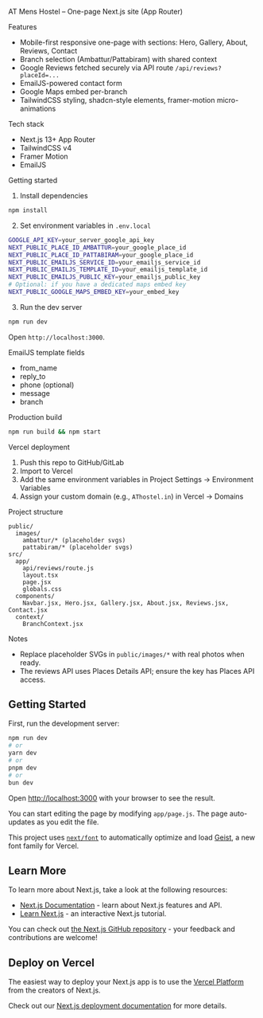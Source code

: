 AT Mens Hostel – One-page Next.js site (App Router)

Features
- Mobile-first responsive one-page with sections: Hero, Gallery, About, Reviews, Contact
- Branch selection (Ambattur/Pattabiram) with shared context
- Google Reviews fetched securely via API route `/api/reviews?placeId=...`
- EmailJS-powered contact form
- Google Maps embed per-branch
- TailwindCSS styling, shadcn-style elements, framer-motion micro-animations

Tech stack
- Next.js 13+ App Router
- TailwindCSS v4
- Framer Motion
- EmailJS

Getting started
1) Install dependencies
```bash
npm install
```

2) Set environment variables in `.env.local`
```bash
GOOGLE_API_KEY=your_server_google_api_key
NEXT_PUBLIC_PLACE_ID_AMBATTUR=your_google_place_id
NEXT_PUBLIC_PLACE_ID_PATTABIRAM=your_google_place_id
NEXT_PUBLIC_EMAILJS_SERVICE_ID=your_emailjs_service_id
NEXT_PUBLIC_EMAILJS_TEMPLATE_ID=your_emailjs_template_id
NEXT_PUBLIC_EMAILJS_PUBLIC_KEY=your_emailjs_public_key
# Optional: if you have a dedicated maps embed key
NEXT_PUBLIC_GOOGLE_MAPS_EMBED_KEY=your_embed_key
```

3) Run the dev server
```bash
npm run dev
```
Open `http://localhost:3000`.

EmailJS template fields
- from_name
- reply_to
- phone (optional)
- message
- branch

Production build
```bash
npm run build && npm start
```

Vercel deployment
1) Push this repo to GitHub/GitLab
2) Import to Vercel
3) Add the same environment variables in Project Settings → Environment Variables
4) Assign your custom domain (e.g., `AThostel.in`) in Vercel → Domains

Project structure
```
public/
  images/
    ambattur/* (placeholder svgs)
    pattabiram/* (placeholder svgs)
src/
  app/
    api/reviews/route.js
    layout.tsx
    page.jsx
    globals.css
  components/
    Navbar.jsx, Hero.jsx, Gallery.jsx, About.jsx, Reviews.jsx, Contact.jsx
  context/
    BranchContext.jsx
```

Notes
- Replace placeholder SVGs in `public/images/*` with real photos when ready.
- The reviews API uses Places Details API; ensure the key has Places API access.

## Getting Started

First, run the development server:

```bash
npm run dev
# or
yarn dev
# or
pnpm dev
# or
bun dev
```

Open [http://localhost:3000](http://localhost:3000) with your browser to see the result.

You can start editing the page by modifying `app/page.js`. The page auto-updates as you edit the file.

This project uses [`next/font`](https://nextjs.org/docs/app/building-your-application/optimizing/fonts) to automatically optimize and load [Geist](https://vercel.com/font), a new font family for Vercel.

## Learn More

To learn more about Next.js, take a look at the following resources:

- [Next.js Documentation](https://nextjs.org/docs) - learn about Next.js features and API.
- [Learn Next.js](https://nextjs.org/learn) - an interactive Next.js tutorial.

You can check out [the Next.js GitHub repository](https://github.com/vercel/next.js) - your feedback and contributions are welcome!

## Deploy on Vercel

The easiest way to deploy your Next.js app is to use the [Vercel Platform](https://vercel.com/new?utm_medium=default-template&filter=next.js&utm_source=create-next-app&utm_campaign=create-next-app-readme) from the creators of Next.js.

Check out our [Next.js deployment documentation](https://nextjs.org/docs/app/building-your-application/deploying) for more details.
